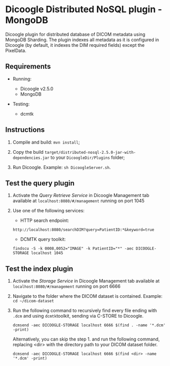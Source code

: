 # Dicoogle Distributed NoSQL plugin - MongoDB 

Dicoogle plugin for distributed database of DICOM metadata using MongoDB Sharding.
The plugin indexes all metadata as it is configured in Dicoogle (by default, it indexes the DIM
required fields) except the PixelData.

## Requirements
- Running:
    - Dicoogle v2.5.0
    - MongoDB
    
- Testing:
    - dcmtk


## Instructions
1. Compile and build: `mvn install`;

2. Copy the build `target/distributed-nosql-2.5.0-jar-with-dependencies.jar` 
to your `DicoogleDir/Plugins` folder;

3. Run Dicoogle. Example: `sh DicoogleServer.sh`.

## Test the query plugin
1. Activate the _Query Retrieve Service_ in Dicoogle Management tab available at
`localhost:8080/#/management` running on port 1045

2. Use one of the following services:
    - HTTP search endpoint:
    ```http request
    http://localhost:8080/searchDIM?query=PatientID:*&keyword=true
    ```
   
   - DCMTK query toolkit:
   ```shell script
   findscu -S -k 0008,0052="IMAGE" -k PatientID="*" -aec DICOOGLE-STORAGE localhost 1045
   ```

## Test the index plugin
1. Activate the _Storage Service_ in Dicoogle Management tab available at
`localhost:8080/#/management` running on port 6666

2. Navigate to the folder where the DICOM dataset is contained. Example:
`cd ~/dicom-dataset`
   
3. Run the following command to recursively find every file ending with `.dcm` 
and using `dcmtk`toolkit, sending via C-STORE to Dicoogle.
    ```shell script
    dcmsend -aec DICOOGLE-STORAGE localhost 6666 $(find . -name '*.dcm' -print)
    ```
   
    Alternatively, you can skip the step 1. and run the following command, replacing
\<dir\> with the directory path to your DICOM dataset folder. 
    ```shell script
    dcmsend -aec DICOOGLE-STORAGE localhost 6666 $(find <dir> -name '*.dcm' -print)
    ```